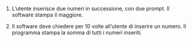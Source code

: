 1. L’utente inserisce due numeri in successione, con due prompt. Il software stampa il maggiore.

2. Il software deve chiedere per 10 volte all’utente di inserire un numero.
Il programma stampa la somma di tutti i numeri inseriti.
